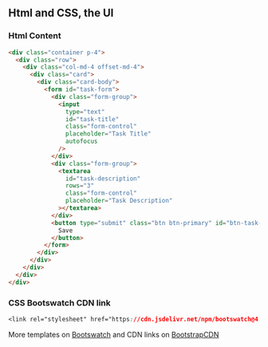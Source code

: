 ## Html and CSS, the UI

### Html Content

```html
<div class="container p-4">
  <div class="row">
    <div class="col-md-4 offset-md-4">
      <div class="card">
        <div class="card-body">
          <form id="task-form">
            <div class="form-group">
              <input
                type="text"
                id="task-title"
                class="form-control"
                placeholder="Task Title"
                autofocus
              />
            </div>
            <div class="form-group">
              <textarea
                id="task-description"
                rows="3"
                class="form-control"
                placeholder="Task Description"
              ></textarea>
            </div>
            <button type="submit" class="btn btn-primary" id="btn-task-form">
              Save
            </button>
          </form>
        </div>
      </div>
    </div>
  </div>
</div>
```

### CSS Bootswatch CDN link

```CSS
<link rel="stylesheet" href="https://cdn.jsdelivr.net/npm/bootswatch@4.5.2/dist/pulse/bootstrap.min.css">
```

More templates on [Bootswatch](https://bootswatch.com/) and CDN links on [BootstrapCDN](https://www.bootstrapcdn.com/bootswatch/)
